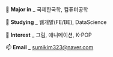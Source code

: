 🌱 **Major in** _ 국제한국학, 컴퓨터공학

🔭 **Studying** _ 웹개발(FE/BE), DataScience

💬 **Interest** _ 그림, 애니메이션, K-POP

📫 **Email** _ sumikim323@naver.com
 
<!-- - 🤔 I’m looking for help with ...
- 👯 Ask me about ...
- 😄 Pronouns: ...
- ⚡ Fun fact: ... -->
